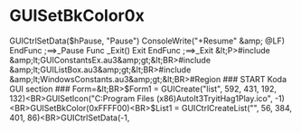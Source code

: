 # GUISetBkColor0x
GUICtrlSetData($hPause, "Pause") ConsoleWrite("+Resume" &amp; @LF) EndFunc   ;==>_Pause Func _Exit() Exit EndFunc   ;==>_Exit &lt;P>#include &amp;lt;GUIConstantsEx.au3&amp;gt;&lt;BR>#include &amp;lt;GUIListBox.au3&amp;gt;&lt;BR>#include &amp;lt;WindowsConstants.au3&amp;gt;&lt;BR>#Region ### START Koda GUI section ### Form=&lt;BR>$Form1 = GUICreate("list", 592, 431, 192, 132)&lt;BR>GUISetIcon("C:Program Files (x86)AutoIt3TryitHag1Play.ico", -1)&lt;BR>GUISetBkColor(0xFFFF00)&lt;BR>$List1 = GUICtrlCreateList("", 56, 384, 401, 86)&lt;BR>GUICtrlSetData(-1,
